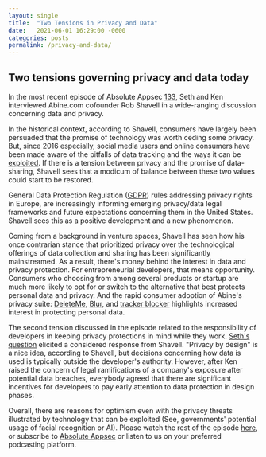 ```yaml
---
layout: single
title:  "Two Tensions in Privacy and Data"
date:   2021-06-01 16:29:00 -0600
categories: posts
permalink: /privacy-and-data/
---
```


## Two tensions governing privacy and data today 

In the most recent episode of Absolute Appsec [133](https://www.youtube.com/watch?v=PgyyCDiIzY4), Seth and Ken interviewed Abine.com cofounder Rob Shavell in a wide-ranging discussion concerning data and privacy.  

In the historical context, according to Shavell, consumers have largely been persuaded that the promise of technology was worth ceding some privacy. But, since 2016 especially, social media users and online consumers have been made aware of the pitfalls of data tracking and the ways it can be [exploited](https://www.darkreading.com/operational-security/big-data/how-to-access-the-voter-information-dirt-cambridge-analytica-has-on-you/a/d-id/741564?_mc=rss_x_drr_edt_aud_dr_x_x-rss-simple). If there is a tension between privacy and the promise of data-sharing, Shavell sees that a modicum of balance between these two values could start to be restored. 

General Data Protection Regulation ([GDPR](https://portswigger.net/daily-swig/gdpr)) rules addressing privacy rights in Europe, are increasingly informing emerging privacy/data legal frameworks and future expectations concerning them in the United States. Shavell sees this as a positive development and a new phenomenon. 

Coming from a background in venture spaces, Shavell has seen how his once contrarian stance 
that prioritized privacy over the technological offerings of data collection and sharing has been significantly mainstreamed. As a result, there's money behind the interest in data and privacy protection. 
For entrepreneurial developers, that means opportunity. Consumers who choosing from among several products or startup are much more likely to opt for or switch to the alternative that best protects personal data and privacy. And the rapid consumer adoption of Abine's privacy suite: [DeleteMe](https://joindeleteme.com), [Blur](https://www.abine.com), and [tracker blocker](https://dnt.abine.com/#feature/tracking) highlights increased interest in protecting personal data. 

The second tension discussed in the episode related to the responsibility of developers in keeping privacy protections in mind while they work. [Seth's question](https://youtu.be/PgyyCDiIzY4?t=2523) elicited a considered response from Shavell. "Privacy by design" is a nice idea, according to Shavell, but decisions concerning how data is used is typically outside the developer's authority. However, after Ken raised the concern of legal ramifications of a company's exposure after potential data breaches, everybody agreed that there are significant incentives for developers to pay early attention to data protection in design phases.

Overall, there are reasons for optimism even with the privacy threats illustrated by technology that can be exploited (See, governments' potential usage of facial recognition or AI). Please watch the rest of the episode [here](https://www.youtube.com/watch?v=PgyyCDiIzY4), or subscribe to [Absolute Appsec]( https://absoluteappsec.com) or listen to us on your preferred podcasting platform.
